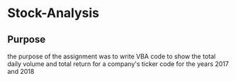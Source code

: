 # Stock-Analysis
## Purpose
the purpose of the assignment was to write VBA code to show the total daily volume and total return for a company's ticker code for the years 2017 and 2018
